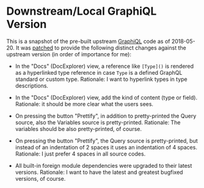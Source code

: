 
Downstream/Local GraphiQL Version
=================================

This is a snapshot of the pre-built upstream [GraphiQL](https://github.com/graphql/graphiql) code as of 2018-05-20.
It was [patched](graphiql.diff) to provide the following distinct changes against the upstream version (in order
of importance for me):

- In the "Docs" (DocExplorer) view, a reference like `[Type]()` is
  rendered as a hyperlinked type reference in case `Type` is a defined
  GraphQL standard or custom type.
  Rationale: I want to hyperlink types in type descriptions.

- In the "Docs" (DocExplorer) view, add the kind of content (type or field).
  Rationale: it should be more clear what the users sees.

- On pressing the button "Prettify", in addition to pretty-printed the Query source,
  also the Variables source is pretty-printed.
  Rationale: The variables should be also pretty-printed, of course.

- On pressing the button "Prettify", the Query source is pretty-printed,
  but instead of an indentation of 2 spaces it uses an indentation of 4 spaces.
  Rationale: I just prefer 4 spaces in all source codes.

- All built-in foreign module dependencies were upgraded to their latest versions.
  Rationale: I want to have the latest and greatest bugfixed versions, of course.

